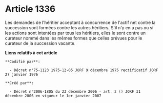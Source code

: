 # Article 1336

Les demandes de l'héritier acceptant à concurrence de l'actif net contre la succession sont formées contre les autres
héritiers. S'il n'y en a pas ou si les actions sont intentées par tous les héritiers, elles le sont contre un curateur nommé
dans les mêmes formes que celles prévues pour le curateur de la succession vacante.

**Liens relatifs à cet article**

	**Codifié par**:

	  - Décret n°75-1123 1975-12-05 JORF 9 décembre 1975 rectificatif JORF 27 janvier 1976

	**Créé par**:

	  - Décret n°2006-1805 du 23 décembre 2006 - art. 2 () JORF 31 décembre 2006 en vigueur le 1er janvier 2007
